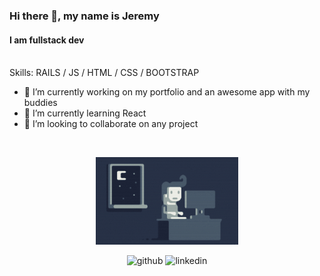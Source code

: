 ### Hi there 👋, my name is Jeremy
#### I am fullstack dev
<br/>
<!-- Quick description -->
Skills: RAILS / JS / HTML / CSS / BOOTSTRAP

- 🔭  I’m currently working on my portfolio and an awesome app with my buddies
- 🌱  I’m currently learning React
- 🐜  I’m looking to collaborate on any project
<br/>

<p align="center">
<img src="https://raw.githubusercontent.com/AVS1508/AVS1508/master/assets/Night-Coding.gif" height='140'>
<!-- linkedin and github icons and links  -->
</p>
<p align="center">
<img src='https://cdn.jsdelivr.net/npm/simple-icons@3.0.1/icons/github.svg' alt='github' height='40' href="https://github.com/JerryAnt">
<img src='https://cdn.jsdelivr.net/npm/simple-icons@3.0.1/icons/linkedin.svg' alt='linkedin' height='40' href="https://www.linkedin.com/in/https://www.linkedin.com/in/jeremy-antoine-cool-dev-for-hire">
</p>
<br/>
<!-- My stats -->

<br/>
<!-- My views -->

<br/>
